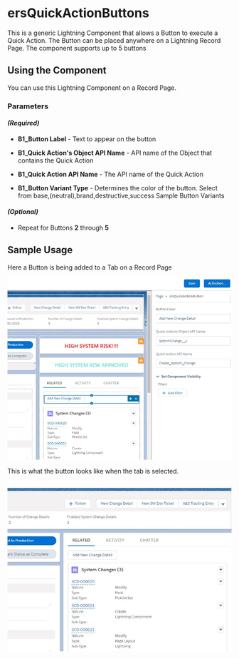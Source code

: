 # ersQuickActionButtons

This is a generic Lightning Component that allows a Button to execute a Quick Action.  The Button can be placed anywhere on a Lightning Record Page.  The component supports up to 5 buttons

## Using the Component

You can use this Lightning Component on a Record Page.

### Parameters

#### _(Required)_

- **B1_Button Label** - Text to appear on the button

- **B1_Quick Action's Object API Name** - API name of the Object that contains the Quick Action

- **B1_Quick Action API Name** - The API name of the Quick Action

- **B1_Button Variant Type** - Determines the color of the button.  Select from base,(neutral),brand,destructive,success
Sample Button Variants

#### _(Optional)_

- Repeat for Buttons **2** through **5**

## Sample Usage

Here a Button is being added to a Tab on a Record Page

![Setup Page](PageSetup.JPG?raw=true)


This is what the button looks like when the tab is selected.

![Button](PageLayout.JPG?raw=true)

